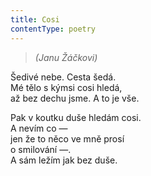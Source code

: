 ```yaml
---
title: Cosi
contentType: poetry
---
```


<section>

> _(Janu Žáčkovi)_

Šedivé nebe. Cesta šedá.  
Mé tělo s kýmsi cosi hledá,  
až bez dechu jsme. A to je vše.

</section>

<section>

Pak v koutku duše hledám cosi.  
A nevím co —  
jen že to něco ve mně prosí  
o smilování —.  
A sám ležím jak bez duše.

</section>
